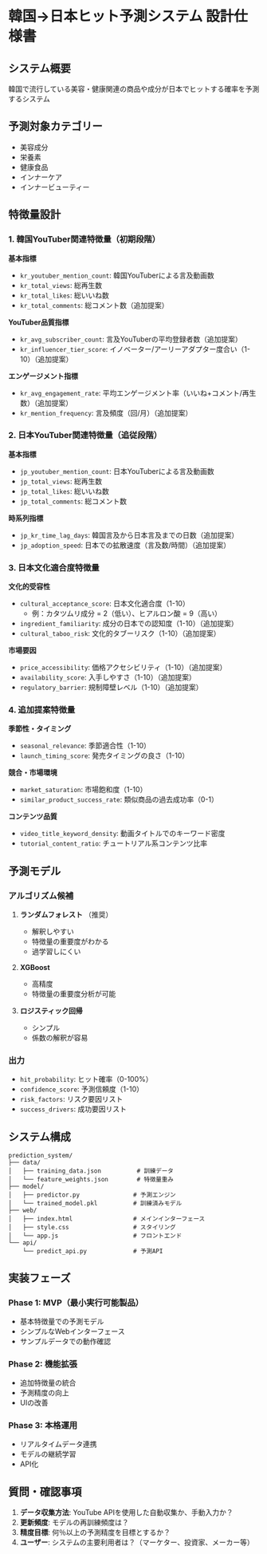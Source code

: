 # 韓国→日本ヒット予測システム 設計仕様書

## システム概要

韓国で流行している美容・健康関連の商品や成分が日本でヒットする確率を予測するシステム

## 予測対象カテゴリー

- 美容成分
- 栄養素
- 健康食品
- インナーケア
- インナービューティー

## 特徴量設計

### 1. 韓国YouTuber関連特徴量（初期段階）

**基本指標**
- `kr_youtuber_mention_count`: 韓国YouTuberによる言及動画数
- `kr_total_views`: 総再生数
- `kr_total_likes`: 総いいね数
- `kr_total_comments`: 総コメント数（追加提案）

**YouTuber品質指標**
- `kr_avg_subscriber_count`: 言及YouTuberの平均登録者数（追加提案）
- `kr_influencer_tier_score`: イノベーター/アーリーアダプター度合い（1-10）（追加提案）

**エンゲージメント指標**
- `kr_avg_engagement_rate`: 平均エンゲージメント率（いいね+コメント/再生数）（追加提案）
- `kr_mention_frequency`: 言及頻度（回/月）（追加提案）

### 2. 日本YouTuber関連特徴量（追従段階）

**基本指標**
- `jp_youtuber_mention_count`: 日本YouTuberによる言及動画数
- `jp_total_views`: 総再生数
- `jp_total_likes`: 総いいね数
- `jp_total_comments`: 総コメント数

**時系列指標**
- `jp_kr_time_lag_days`: 韓国言及から日本言及までの日数（追加提案）
- `jp_adoption_speed`: 日本での拡散速度（言及数/時間）（追加提案）

### 3. 日本文化適合度特徴量

**文化的受容性**
- `cultural_acceptance_score`: 日本文化適合度（1-10）
  - 例：カタツムリ成分 = 2（低い）、ヒアルロン酸 = 9（高い）
- `ingredient_familiarity`: 成分の日本での認知度（1-10）（追加提案）
- `cultural_taboo_risk`: 文化的タブーリスク（1-10）（追加提案）

**市場要因**
- `price_accessibility`: 価格アクセシビリティ（1-10）（追加提案）
- `availability_score`: 入手しやすさ（1-10）（追加提案）
- `regulatory_barrier`: 規制障壁レベル（1-10）（追加提案）

### 4. 追加提案特徴量

**季節性・タイミング**
- `seasonal_relevance`: 季節適合性（1-10）
- `launch_timing_score`: 発売タイミングの良さ（1-10）

**競合・市場環境**
- `market_saturation`: 市場飽和度（1-10）
- `similar_product_success_rate`: 類似商品の過去成功率（0-1）

**コンテンツ品質**
- `video_title_keyword_density`: 動画タイトルでのキーワード密度
- `tutorial_content_ratio`: チュートリアル系コンテンツ比率

## 予測モデル

### アルゴリズム候補

1. **ランダムフォレスト** （推奨）
   - 解釈しやすい
   - 特徴量の重要度がわかる
   - 過学習しにくい

2. **XGBoost**
   - 高精度
   - 特徴量の重要度分析が可能

3. **ロジスティック回帰**
   - シンプル
   - 係数の解釈が容易

### 出力

- `hit_probability`: ヒット確率（0-100%）
- `confidence_score`: 予測信頼度（1-10）
- `risk_factors`: リスク要因リスト
- `success_drivers`: 成功要因リスト

## システム構成

```
prediction_system/
├── data/
│   ├── training_data.json          # 訓練データ
│   └── feature_weights.json        # 特徴量重み
├── model/
│   ├── predictor.py               # 予測エンジン
│   └── trained_model.pkl          # 訓練済みモデル
├── web/
│   ├── index.html                 # メインインターフェース
│   ├── style.css                  # スタイリング
│   └── app.js                     # フロントエンド
└── api/
    └── predict_api.py             # 予測API
```

## 実装フェーズ

### Phase 1: MVP（最小実行可能製品）
- 基本特徴量での予測モデル
- シンプルなWebインターフェース
- サンプルデータでの動作確認

### Phase 2: 機能拡張
- 追加特徴量の統合
- 予測精度の向上
- UIの改善

### Phase 3: 本格運用
- リアルタイムデータ連携
- モデルの継続学習
- API化

## 質問・確認事項

1. **データ収集方法**: YouTube APIを使用した自動収集か、手動入力か？
2. **更新頻度**: モデルの再訓練頻度は？
3. **精度目標**: 何％以上の予測精度を目標とするか？
4. **ユーザー**: システムの主要利用者は？（マーケター、投資家、メーカー等）